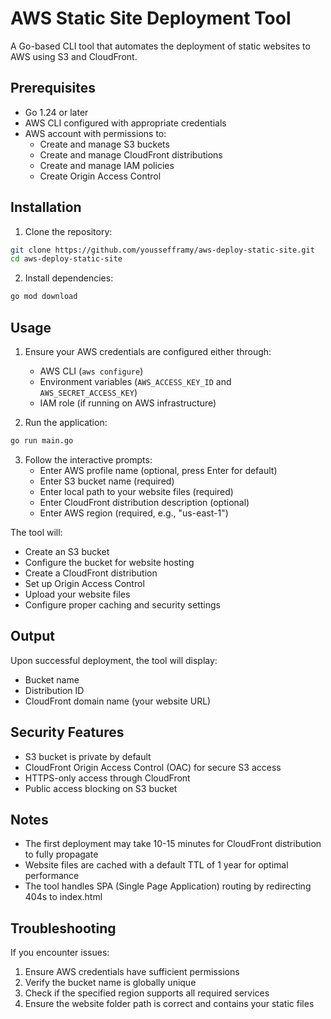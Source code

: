 # AWS Static Site Deployment Tool

A Go-based CLI tool that automates the deployment of static websites to AWS using S3 and CloudFront.

## Prerequisites

- Go 1.24 or later
- AWS CLI configured with appropriate credentials
- AWS account with permissions to:
  - Create and manage S3 buckets
  - Create and manage CloudFront distributions
  - Create and manage IAM policies
  - Create Origin Access Control

## Installation

1. Clone the repository:

```bash
git clone https://github.com/youssefframy/aws-deploy-static-site.git
cd aws-deploy-static-site
```

2. Install dependencies:

```bash
go mod download
```

## Usage

1. Ensure your AWS credentials are configured either through:

   - AWS CLI (`aws configure`)
   - Environment variables (`AWS_ACCESS_KEY_ID` and `AWS_SECRET_ACCESS_KEY`)
   - IAM role (if running on AWS infrastructure)

2. Run the application:

```bash
go run main.go
```

3. Follow the interactive prompts:
   - Enter AWS profile name (optional, press Enter for default)
   - Enter S3 bucket name (required)
   - Enter local path to your website files (required)
   - Enter CloudFront distribution description (optional)
   - Enter AWS region (required, e.g., "us-east-1")

The tool will:

- Create an S3 bucket
- Configure the bucket for website hosting
- Create a CloudFront distribution
- Set up Origin Access Control
- Upload your website files
- Configure proper caching and security settings

## Output

Upon successful deployment, the tool will display:

- Bucket name
- Distribution ID
- CloudFront domain name (your website URL)

## Security Features

- S3 bucket is private by default
- CloudFront Origin Access Control (OAC) for secure S3 access
- HTTPS-only access through CloudFront
- Public access blocking on S3 bucket

## Notes

- The first deployment may take 10-15 minutes for CloudFront distribution to fully propagate
- Website files are cached with a default TTL of 1 year for optimal performance
- The tool handles SPA (Single Page Application) routing by redirecting 404s to index.html

## Troubleshooting

If you encounter issues:

1. Ensure AWS credentials have sufficient permissions
2. Verify the bucket name is globally unique
3. Check if the specified region supports all required services
4. Ensure the website folder path is correct and contains your static files
